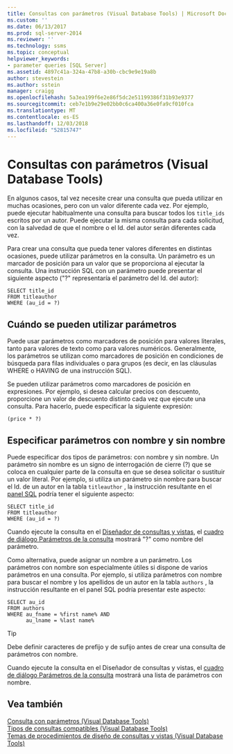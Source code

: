 ```yaml
---
title: Consultas con parámetros (Visual Database Tools) | Microsoft Docs
ms.custom: ''
ms.date: 06/13/2017
ms.prod: sql-server-2014
ms.reviewer: ''
ms.technology: ssms
ms.topic: conceptual
helpviewer_keywords:
- parameter queries [SQL Server]
ms.assetid: 4897c41a-324a-47b8-a30b-cbc9e9e19a8b
author: stevestein
ms.author: sstein
manager: craigg
ms.openlocfilehash: 5a3ea199f6e2e86f5dc2e51199386f31b93e9377
ms.sourcegitcommit: ceb7e1b9e29e02bb0c6ca400a36e0fa9cf010fca
ms.translationtype: MT
ms.contentlocale: es-ES
ms.lasthandoff: 12/03/2018
ms.locfileid: "52815747"
---
```

# <a name="parameter-queries-visual-database-tools"></a>Consultas con parámetros (Visual Database Tools)
  En algunos casos, tal vez necesite crear una consulta que pueda utilizar en muchas ocasiones, pero con un valor diferente cada vez. Por ejemplo, puede ejecutar habitualmente una consulta para buscar todos los `title_ids` escritos por un autor. Puede ejecutar la misma consulta para cada solicitud, con la salvedad de que el nombre o el Id. del autor serán diferentes cada vez.  
  
 Para crear una consulta que pueda tener valores diferentes en distintas ocasiones, puede utilizar parámetros en la consulta. Un parámetro es un marcador de posición para un valor que se proporciona al ejecutar la consulta. Una instrucción SQL con un parámetro puede presentar el siguiente aspecto ("?" representaría el parámetro del Id. del autor):  
  
```  
SELECT title_id  
FROM titleauthor  
WHERE (au_id = ?)  
```  
  
## <a name="where-you-can-use-parameters"></a>Cuándo se pueden utilizar parámetros  
 Puede usar parámetros como marcadores de posición para valores literales, tanto para valores de texto como para valores numéricos. Generalmente, los parámetros se utilizan como marcadores de posición en condiciones de búsqueda para filas individuales o para grupos (es decir, en las cláusulas WHERE o HAVING de una instrucción SQL).  
  
 Se pueden utilizar parámetros como marcadores de posición en expresiones. Por ejemplo, si desea calcular precios con descuento, proporcione un valor de descuento distinto cada vez que ejecute una consulta. Para hacerlo, puede especificar la siguiente expresión:  
  
```  
(price * ?)  
```  
  
## <a name="specifying-unnamed-and-named-parameters"></a>Especificar parámetros con nombre y sin nombre  
 Puede especificar dos tipos de parámetros: con nombre y sin nombre. Un parámetro sin nombre es un signo de interrogación de cierre (?) que se coloca en cualquier parte de la consulta en que se desea solicitar o sustituir un valor literal. Por ejemplo, si utiliza un parámetro sin nombre para buscar el Id. de un autor en la tabla `titleauthor` , la instrucción resultante en el [panel SQL](visual-database-tools.md) podría tener el siguiente aspecto:  
  
```  
SELECT title_id  
FROM titleauthor  
WHERE (au_id = ?)  
```  
  
 Cuando ejecute la consulta en el [Diseñador de consultas y vistas](query-and-view-designer-tools-visual-database-tools.md), el [cuadro de diálogo Parámetros de la consulta](query-parameters-dialog-box-visual-database-tools.md) mostrará "?" como nombre del parámetro.  
  
 Como alternativa, puede asignar un nombre a un parámetro. Los parámetros con nombre son especialmente útiles si dispone de varios parámetros en una consulta. Por ejemplo, si utiliza parámetros con nombre para buscar el nombre y los apellidos de un autor en la tabla `authors` , la instrucción resultante en el panel SQL podría presentar este aspecto:  
  
```  
SELECT au_id  
FROM authors  
WHERE au_fname = %first name% AND  
      au_lname = %last name%  
```  
  
> [!TIP]  
>  Debe definir caracteres de prefijo y de sufijo antes de crear una consulta de parámetros con nombre.  
  
 Cuando ejecute la consulta en el Diseñador de consultas y vistas, el [cuadro de diálogo Parámetros de la consulta](query-parameters-dialog-box-visual-database-tools.md) mostrará una lista de parámetros con nombre.  
  
## <a name="see-also"></a>Vea también  
 [Consulta con parámetros &#40;Visual Database Tools&#41;](query-with-parameters-visual-database-tools.md)   
 [Tipos de consultas compatibles &#40;Visual Database Tools&#41;](supported-query-types-visual-database-tools.md)   
 [Temas de procedimientos de diseño de consultas y vistas &#40;Visual Database Tools&#41;](design-queries-and-views-how-to-topics-visual-database-tools.md)  
  
  
